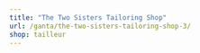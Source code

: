 ```yaml
---
title: "The Two Sisters Tailoring Shop"
url: /ganta/the-two-sisters-tailoring-shop-3/
shop: tailleur
---
```

